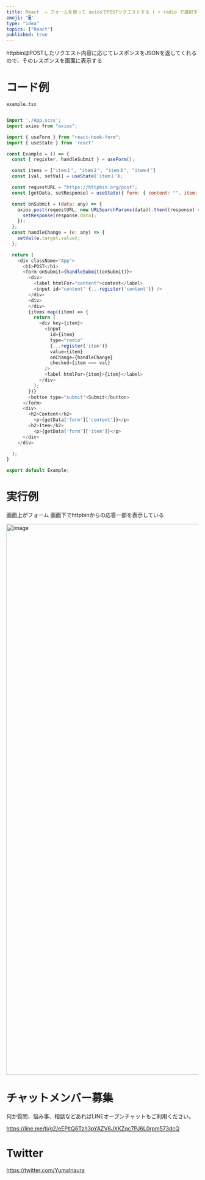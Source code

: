 ```yaml
---
title: React  – フォームを使って axiosでPOSTリクエストする ( + radio で選択する )
emoji: "🖥"
type: "idea"
topics: ["React"]
published: true
---
```


httpbinはPOSTしたリクエスト内容に応じてレスポンスをJSONを返してくれるので、そのレスポンスを画面に表示する

# コード例

`example.tsx`

```js

import './App.scss';
import axios from "axios";

import { useForm } from "react-hook-form";
import { useState } from 'react'

const Example = () => {
  const { register, handleSubmit } = useForm();

  const items = ["item１", "item２", "item３", "item４"]
  const [val, setVal] = useState('item１');

  const requestURL = "https://httpbin.org/post";
  const [getData, setResponse] = useState({ form: { content: "", item: "" }});

  const onSubmit = (data: any) => {
    axios.post(requestURL, new URLSearchParams(data)).then((response) => {
      setResponse(response.data);
    });
  };
  const handleChange = (e: any) => {
    setVal(e.target.value);
  };

  return (
    <div className="App">
      <h1>POST</h1>
      <form onSubmit={handleSubmit(onSubmit)}>
        <div>
          <label htmlFor="content">content</label>
          <input id="content" {...register('content')} />
        </div>
        <div>
        </div>
        {items.map((item) => {
          return (
            <div key={item}>
              <input
                id={item}
                type="radio"
                {...register('item')}
                value={item}
                onChange={handleChange}
                checked={item === val}
              />
              <label htmlFor={item}>{item}</label>
            </div>
          );
        })}
        <button type="submit">Submit</button>
      </form>
      <div>
        <h2>Content</h2>
          <p>{getData['form']['content']}</p>
        <h2>Item</h2>
          <p>{getData['form']['item']}</p>
      </div>
    </div>

  );
}

export default Example;

```

# 実行例

画面上がフォーム
画面下でhttpbinからの応答一部を表示している


<img width="1440" alt="image" src="https://user-images.githubusercontent.com/13635059/211244822-a5609db5-33f8-40f4-a469-5d053ee08a9c.png">



# チャットメンバー募集


何か質問、悩み事、相談などあればLINEオープンチャットもご利用ください。

https://line.me/ti/g2/eEPltQ6Tzh3pYAZV8JXKZqc7PJ6L0rpm573dcQ


# Twitter

https://twitter.com/YumaInaura

